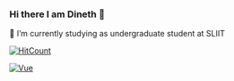 ### Hi there I am Dineth 👋
🌱 I’m currently studying as undergraduate student at SLIIT

[![HitCount](http://hits.dwyl.com/dinethpiyumantha/dinethpiyumantha.svg)](http://hits.dwyl.com/dinethpiyumantha/dinethpiyumantha)


[![Vue](https://github.com/jalbertsr/logo-badge-images/blob/master/img/rsz_vue.png?raw=true)](https://vuejs.org)





<!--
- 🔭 I’m currently working as a Freelancer
- 👯 I’m looking to collaborate on ...
- 🤔 I’m looking for help with ...
- 💬 Ask me about ...
- 📫 How to reach me: ...
- 😄 Pronouns: ...
- ⚡ Fun fact: ...
-->
